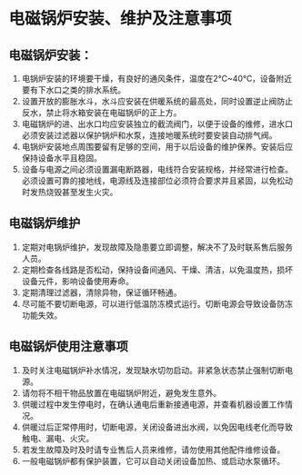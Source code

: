 # 电磁锅炉安装、维护及注意事项
## 电磁锅炉安装：
1. 电锅炉安装的环境要干燥，有良好的通风条件，温度在2℃~40℃，设备附近要有下水口之类的排水系统。
2. 设置开放的膨胀水斗，水斗应安装在供暖系统的最高处，同时设置逆止阀防止反水，禁止将水箱安装在电磁锅炉的正上方。
3. 电磁锅炉的进、出水口均应安装独立的截流阀门，以便于设备的维修，进水口必须安装过滤器以保护锅炉和水泵，连接地暖系统时要安装自动排气阀。
4. 电锅炉安装地点周围要留有足够的空间，用于以后设备的维护保养。安装后应保持设备水平且稳固。
5. 设备与电源之间必须设置漏电断路器，电线符合安装规格，并经常进行检查。必须设置可靠的接地线，电源线及连接部位必须符合要求并且紧固，以免松动时发热烧毁甚至发生火灾。
## 电磁锅炉维护
1. 定期对电锅炉维护，发现故障及隐患要立即调整，解决不了及时联系售后服务人员。
2. 定期检查各线路是否松动，保持设备间通风、干燥、清洁，以免温度热，损坏设备元件，影响设备使用寿命。
3. 定期清理过滤器，清除异物，保证循环畅通。
4. 尽可能不要切断电源，可以进行低温防冻模式运行。切断电源会导致设备防冻功能失效。
## 电磁锅炉使用注意事项
1. 及时关注电磁锅炉补水情况，发现缺水切勿启动。非紧急状态禁止强制切断电源。
2. 请勿将不相干物品放置在电磁锅炉附近，避免发生意外。
3. 供暖过程中发生停电时，在确认通电后重新接通电源，并查看机器设置工作情况。
4. 供暖过后正常停用时，切断电源，关闭设备进出水阀，以免因电线老化而导致触电、漏电、火灾。
5. 若发生故障及时及时请专业售后人员来维修，请勿使用其他配件维修设备。
6. 一般电磁锅炉都有保护装置，它可以自动关闭设备加热、或启动水泵循环。
